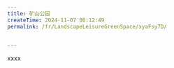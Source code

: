 ```yaml
---
title: 矿山公园
createTime: 2024-11-07 00:12:49
permalink: /fr/LandscapeLeisureGreenSpace/xyaFsy7D/


---
```


xxxx